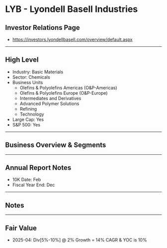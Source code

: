 # LYB - Lyondell Basell Industries

## Investor Relations Page
- https://investors.lyondellbasell.com/overview/default.aspx

---

## High Level 

- Industry: Basic Materials
- Sector: Chemicals
- Business Units
  - Olefins & Polyolefins Americas (O&P-Americas)
  - Olefins & Polyolefins Europe (O&P-Europe)
  - Intermediates and Derivatives
  - Advanced Polymer Solutions
  - Refining
  - Technology
- Large Cap: Yes
- S&P 500: Yes

---

## Business Overview & Segments 

---

## Annual Report Notes
- 10K Date:  Feb 
- Fiscal Year End:  Dec


---

## Notes

---

## Fair Value
- 2025-04: Div[5%-10%] @ 2% Growth = 14% CAGR & YOC is 10% 
